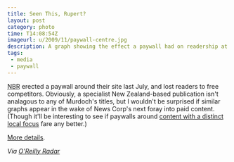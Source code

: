 ```yaml
---
title: Seen This, Rupert?
layout: post
category: photo
time: T14:08:54Z
imageurl: u/2009/11/paywall-centre.jpg
description: A graph showing the effect a paywall had on readership at the National Business Review.
tags:
 - media
 - paywall
---
```

<abbr title="National Business Review">NBR</abbr> erected a paywall around their site last July, and lost readers to free competitors. Obviously, a specialist New Zealand-based publication isn't analagous to any of Murdoch's titles, but I wouldn't be surprised if similar graphs appear in the wake of News Corp's next foray into paid content. (Though it'll be interesting to see if paywalls around [content with a distinct local focus](http://www.guardian.co.uk/media/greenslade/2009/nov/25/johnston-press-charging-for-content) fare any better.)

[More details](http://lancewiggs.com/2009/11/29/2134-nbrs-performance-since-the-wall/ "NBR's performance since the subscription wall was built").

_Via [O'Reilly Radar](http://radar.oreilly.com/2009/11/four-short-links-30-november-2.html)_